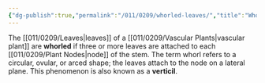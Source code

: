 ```yaml
---
{"dg-publish":true,"permalink":"/011/0209/whorled-leaves/","title":"Whorled Leaves","tags":["BIOL412","BIOL320"],"created":"2024-10-03T23:06:12.000-07:00","updated":"2025-01-24T10:49:32.033-08:00"}
---
```


The [[011/0209/Leaves\|leaves]] of a [[011/0209/Vascular Plants\|vascular plant]] are **whorled** if three or more leaves are attached to each [[011/0209/Plant Nodes\|node]] of the stem. The term whorl refers to a circular, ovular, or arced shape; the leaves attach to the node on a lateral plane. This phenomenon is also known as a **verticil**.